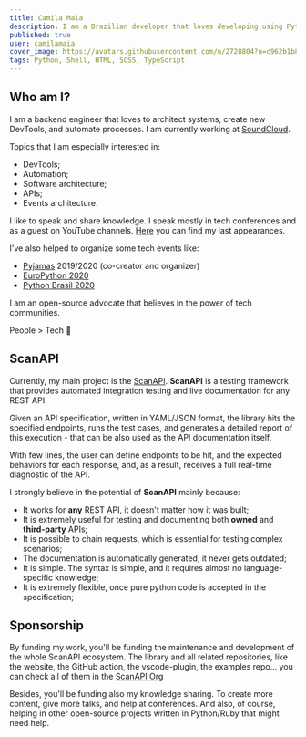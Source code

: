 ```yaml
---
title: Camila Maia
description: I am a Brazilian developer that loves developing using Python and Ruby. I am a Backend Engineer. I am an open-source advocate that believes in the power of tech communities. I like to speak and share knowledge. Creator of ScanAPI.
published: true
user: camilamaia
cover_image: https://avatars.githubusercontent.com/u/2728804?u=c962b1b828658f10f8dc1825b1283dabb2470f13&v=4
tags: Python, Shell, HTML, SCSS, TypeScript
---
```


## Who am I?
I am a backend engineer that loves to architect systems, create new DevTools, and automate processes. I am currently working at [SoundCloud](https://soundcloud.com).

Topics that I am especially interested in: 
- DevTools;
- Automation;
- Software architecture;
- APIs;
- Events architecture.

I like to speak and share knowledge. I speak mostly in tech conferences and as a guest on YouTube channels. [Here](https://www.cmaiacd.com/appearances/) you can find my last appearances.

I've also helped to organize some tech events like:

- [Pyjamas](https://pyjamas.live) 2019/2020 (co-creator and organizer)
- [EuroPython 2020](https://ep2020.europython.eu)
- [Python Brasil 2020](https://2020.pythonbrasil.org.br)

I am an open-source advocate that believes in the power of tech communities. 

People > Tech 💜

## ScanAPI

Currently, my main project is the [ScanAPI](https://scanapi.dev). **ScanAPI** is a testing framework that provides automated integration testing and live documentation for any REST API.  

Given an API specification, written in YAML/JSON format, the library hits the specified endpoints, runs the test cases, and generates a detailed report of this execution - that can be also used as the API documentation itself. 

With few lines, the user can define endpoints to be hit, and the expected behaviors for each response, and, as a result, receives a full real-time diagnostic of the API.

I strongly believe in the potential of **ScanAPI** mainly because:
- It works for **any** REST API, it doesn't matter how it was built;
- It is extremely useful for testing and documenting both **owned** and **third-party** APIs;
- It is possible to chain requests, which is essential for testing complex scenarios;
- The documentation is automatically generated, it never gets outdated;
- It is simple. The syntax is simple, and it requires almost no language-specific knowledge;
- It is extremely flexible, once pure python code is accepted in the specification;

## Sponsorship

By funding my work, you'll be funding the maintenance and development of the whole ScanAPI ecosystem. The library and all related repositories, like the website, the GitHub action, the vscode-plugin, the examples repo... you can check all of them in the [ScanAPI Org](https://github.com/scanapi)

Besides, you'll be funding also my knowledge sharing. To create more content, give more talks, and help at conferences. And also, of course, helping in other open-source projects written in Python/Ruby that might need help.
